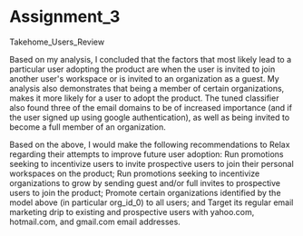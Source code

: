 # Assignment_3
Takehome_Users_Review



Based on my analysis, I concluded that the factors that most likely lead to a particular user adopting the product are when the user is invited to join another user's workspace or is invited to an organization as a guest. My analysis also demonstrates that being a member of certain organizations, makes it more likely for a user to adopt the product. The tuned classifier also found three of the email domains to be of increased importance (and if the user signed up using google authentication), as well as being invited to become a full member of an organization.

Based on the above, I would make the following recommendations to Relax regarding their attempts to improve future user adoption:
Run promotions seeking to incentivize users to invite prospective users to join their personal workspaces on the product;
Run promotions seeking to incentivize organizations to grow by sending guest and/or full invites to prospective users to join the product;
Promote certain organizations identified by the model above (in particular org_id_0) to all users; and
Target its regular email marketing drip to existing and prospective users with yahoo.com, hotmail.com, and gmail.com email addresses.
